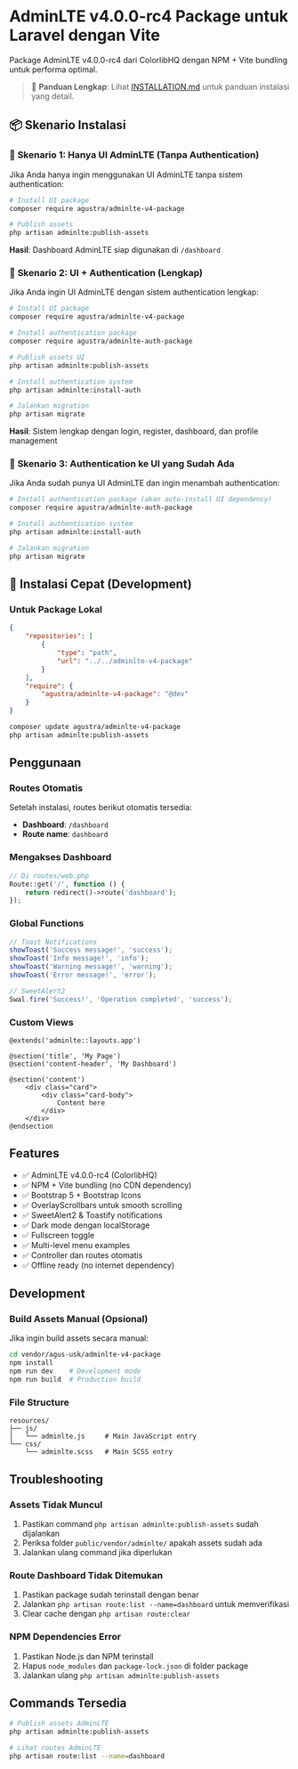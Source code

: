 # AdminLTE v4.0.0-rc4 Package untuk Laravel dengan Vite

Package AdminLTE v4.0.0-rc4 dari ColorlibHQ dengan NPM + Vite bundling untuk performa optimal.

> 📖 **Panduan Lengkap**: Lihat [INSTALLATION.md](INSTALLATION.md) untuk panduan instalasi yang detail.

## 📦 Skenario Instalasi

### 🎨 **Skenario 1: Hanya UI AdminLTE (Tanpa Authentication)**

Jika Anda hanya ingin menggunakan UI AdminLTE tanpa sistem authentication:

```bash
# Install UI package
composer require agustra/adminlte-v4-package

# Publish assets
php artisan adminlte:publish-assets
```

**Hasil**: Dashboard AdminLTE siap digunakan di `/dashboard`

### 🔐 **Skenario 2: UI + Authentication (Lengkap)**

Jika Anda ingin UI AdminLTE dengan sistem authentication lengkap:

```bash
# Install UI package
composer require agustra/adminlte-v4-package

# Install authentication package
composer require agustra/adminlte-auth-package

# Publish assets UI
php artisan adminlte:publish-assets

# Install authentication system
php artisan adminlte:install-auth

# Jalankan migration
php artisan migrate
```

**Hasil**: Sistem lengkap dengan login, register, dashboard, dan profile management

### 🔧 **Skenario 3: Authentication ke UI yang Sudah Ada**

Jika Anda sudah punya UI AdminLTE dan ingin menambah authentication:

```bash
# Install authentication package (akan auto-install UI dependency)
composer require agustra/adminlte-auth-package

# Install authentication system
php artisan adminlte:install-auth

# Jalankan migration
php artisan migrate
```

## 🚀 Instalasi Cepat (Development)

### Untuk Package Lokal

```json
{
    "repositories": [
        {
            "type": "path",
            "url": "../../adminlte-v4-package"
        }
    ],
    "require": {
        "agustra/adminlte-v4-package": "@dev"
    }
}
```

```bash
composer update agustra/adminlte-v4-package
php artisan adminlte:publish-assets
```

## Penggunaan

### Routes Otomatis
Setelah instalasi, routes berikut otomatis tersedia:
- **Dashboard**: `/dashboard` 
- **Route name**: `dashboard`

### Mengakses Dashboard
```php
// Di routes/web.php
Route::get('/', function () {
    return redirect()->route('dashboard');
});
```

### Global Functions
```javascript
// Toast Notifications
showToast('Success message!', 'success');
showToast('Info message!', 'info');
showToast('Warning message!', 'warning');
showToast('Error message!', 'error');

// SweetAlert2
Swal.fire('Success!', 'Operation completed', 'success');
```

### Custom Views
```blade
@extends('adminlte::layouts.app')

@section('title', 'My Page')
@section('content-header', 'My Dashboard')

@section('content')
    <div class="card">
        <div class="card-body">
            Content here
        </div>
    </div>
@endsection
```

## Features

- ✅ AdminLTE v4.0.0-rc4 (ColorlibHQ)
- ✅ NPM + Vite bundling (no CDN dependency)
- ✅ Bootstrap 5 + Bootstrap Icons
- ✅ OverlayScrollbars untuk smooth scrolling
- ✅ SweetAlert2 & Toastify notifications
- ✅ Dark mode dengan localStorage
- ✅ Fullscreen toggle
- ✅ Multi-level menu examples
- ✅ Controller dan routes otomatis
- ✅ Offline ready (no internet dependency)

## Development

### Build Assets Manual (Opsional)
Jika ingin build assets secara manual:
```bash
cd vendor/agus-usk/adminlte-v4-package
npm install
npm run dev    # Development mode
npm run build  # Production build
```

### File Structure
```
resources/
├── js/
│   └── adminlte.js     # Main JavaScript entry
└── css/
    └── adminlte.scss   # Main SCSS entry
```

## Troubleshooting

### Assets Tidak Muncul
1. Pastikan command `php artisan adminlte:publish-assets` sudah dijalankan
2. Periksa folder `public/vendor/adminlte/` apakah assets sudah ada
3. Jalankan ulang command jika diperlukan

### Route Dashboard Tidak Ditemukan
1. Pastikan package sudah terinstall dengan benar
2. Jalankan `php artisan route:list --name=dashboard` untuk memverifikasi
3. Clear cache dengan `php artisan route:clear`

### NPM Dependencies Error
1. Pastikan Node.js dan NPM terinstall
2. Hapus `node_modules` dan `package-lock.json` di folder package
3. Jalankan ulang `php artisan adminlte:publish-assets`

## Commands Tersedia

```bash
# Publish assets AdminLTE
php artisan adminlte:publish-assets

# Lihat routes AdminLTE
php artisan route:list --name=dashboard
```